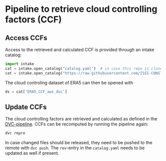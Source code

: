 # Pipeline to retrieve cloud controlling factors (CCF)

## Access CCFs
Access to the retrieved and calculated CCF is provided through an intake catalog:

```python
import intake
cat = intake.open_catalog("catalog.yaml")  # in case this repo is cloned locally
cat = intake.open_catalog("https://raw.githubusercontent.com/ISSI-CONSTRAIN/cloud_controlling_factors/main/catalog.yaml")  # in case this repo is public
```

The cloud controling dataset of ERA5 can then be opened with
```python
ds = cat['ERA5_CCF_aws_dvc']
```

## Update CCFs
The cloud controlling factors are retrieved and calculated as defined in the [DVC-pipeline](dvc.yaml).
CCFs can be recomputed by running the pipeline again:
```bash
dvc repro
```
In case changed files should be released, they need to be pushed to the remote with `dvc push`.
The `rev`-entry in the `catalog.yaml` needs to be updated as well if present.
